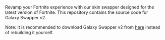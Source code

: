 Revamp your Fortnite experience with our skin swapper designed for the latest version of Fortnite. This repository contains the source code for Galaxy Swapper v2.

Note: It is recommended to download Galaxy Swapper v2 from [here](https://bit.ly/3Ootgz0) instead of rebuilding it yourself.
